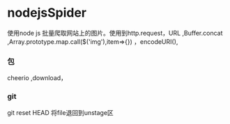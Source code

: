 # nodejsSpider
使用node js 批量爬取网站上的图片。使用到http.request，URL  ,Buffer.concat ,Array.prototype.map.call($('img'),item=>{}) ，encodeURI(),

### 包
cheerio ,download，

### git 
git reset HEAD 将file退回到unstage区